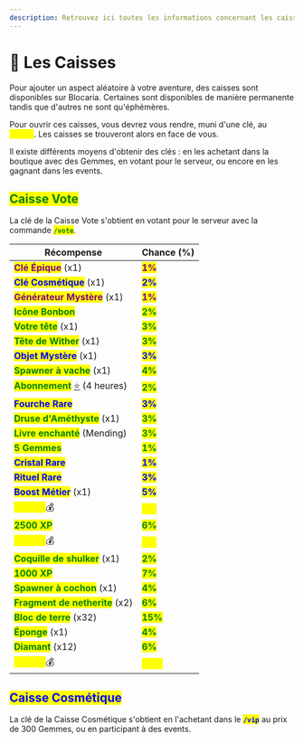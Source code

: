 ```yaml
---
description: Retrouvez ici toutes les informations concernant les caisses
---
```


# 🎁 Les Caisses

Pour ajouter un aspect aléatoire à votre aventure, des caisses sont disponibles sur Blocaria. Certaines sont disponibles de manière permanente tandis que d'autres ne sont qu'éphémères.

Pour ouvrir ces caisses, vous devrez vous rendre, muni d'une clé, au <mark style="color:yellow;">**`/spawn`**</mark>. Les caisses se trouveront alors en face de vous.

Il existe différents moyens d'obtenir des clés : en les achetant dans la boutique avec des Gemmes, en votant pour le serveur, ou encore en les gagnant dans les events.

## <mark style="color:green;">Caisse Vote</mark>

La clé de la Caisse Vote s'obtient en votant pour le serveur avec la commande <mark style="color:green;">**`/vote`**</mark>.

| Récompense                                                                                             | Chance (%)                                 |
| ------------------------------------------------------------------------------------------------------ | ------------------------------------------ |
| <mark style="color:purple;">**Clé Épique**</mark> (x1)                                                 | <mark style="color:purple;">**1%**</mark>  |
| <mark style="color:blue;">**Clé Cosmétique**</mark> (x1)                                               | <mark style="color:blue;">**2%**</mark>    |
| <mark style="color:purple;">**Générateur Mystère**</mark> (x1)                                         | <mark style="color:purple;">**1%**</mark>  |
| <mark style="color:green;">**Icône Bonbon**</mark>                                                     | <mark style="color:green;">**2%**</mark>   |
| <mark style="color:green;">**Votre tête**</mark> (x1)                                                  | <mark style="color:green;">**3%**</mark>   |
| <mark style="color:green;">**Tête de Wither**</mark> (x1)                                              | <mark style="color:green;">**3%**</mark>   |
| <mark style="color:blue;">**Objet Mystère**</mark> (x1)                                                | <mark style="color:blue;">**3%**</mark>    |
| <mark style="color:green;">**Spawner à vache**</mark> (x1)                                             | <mark style="color:green;">**4%**</mark>   |
| <mark style="color:green;">**Abonnement**</mark> [⭐](https://emojipedia.org/fr/%C3%A9toile) (4 heures) | <mark style="color:green;">**2%**</mark>   |
| <mark style="color:blue;">**Fourche Rare**</mark>                                                      | <mark style="color:blue;">**3%**</mark>    |
| <mark style="color:green;">**Druse d'Améthyste**</mark> (x1)                                           | <mark style="color:green;">**3%**</mark>   |
| <mark style="color:green;">**Livre enchanté**</mark> (Mending)                                         | <mark style="color:green;">**3%**</mark>   |
| <mark style="color:green;">**5 Gemmes**</mark>                                                         | <mark style="color:green;">**1%**</mark>   |
| <mark style="color:blue;">**Cristal Rare**</mark>                                                      | <mark style="color:blue;">**1%**</mark>    |
| <mark style="color:blue;">**Rituel Rare**</mark>                                                       | <mark style="color:blue;">**3%**</mark>    |
| <mark style="color:blue;">**Boost Métier**</mark> (x1)                                                 | <mark style="color:blue;">**5%**</mark>    |
| <mark style="color:yellow;">**75.000**</mark>💰                                                        | <mark style="color:yellow;">**4%**</mark>  |
| <mark style="color:green;">**2500 XP**</mark>                                                          | <mark style="color:green;">**6%**</mark>   |
| <mark style="color:yellow;">**50.000**</mark>💰                                                        | <mark style="color:yellow;">**5%**</mark>  |
| <mark style="color:green;">**Coquille de shulker**</mark> (x1)                                         | <mark style="color:green;">**2%**</mark>   |
| <mark style="color:green;">**1000 XP**</mark>                                                          | <mark style="color:green;">**7%**</mark>   |
| <mark style="color:green;">**Spawner à cochon**</mark> (x1)                                            | <mark style="color:green;">**4%**</mark>   |
| <mark style="color:green;">**Fragment de netherite**</mark> (x2)                                       | <mark style="color:green;">**6%**</mark>   |
| <mark style="color:green;">**Bloc de terre**</mark> (x32)                                              | <mark style="color:green;">**15%**</mark>  |
| <mark style="color:green;">**Éponge**</mark> (x1)                                                      | <mark style="color:green;">**4%**</mark>   |
| <mark style="color:green;">**Diamant**</mark> (x12)                                                    | <mark style="color:green;">**6%**</mark>   |
| <mark style="color:yellow;">**25.000**</mark>💰                                                        | <mark style="color:yellow;">**15%**</mark> |

## <mark style="color:blue;">Caisse Cosmétique</mark>

La clé de la Caisse Cosmétique s'obtient en l'achetant dans le <mark style="color:blue;">**`/vip`**</mark> au prix de 300 Gemmes, ou en participant à des events.
